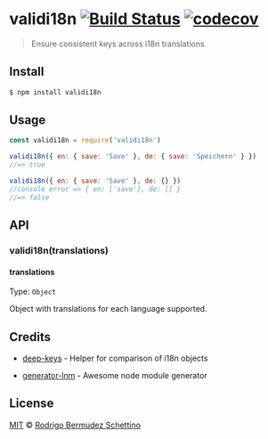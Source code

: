 # validi18n [![Build Status](https://travis-ci.org/rodrigobdz/validi18n.svg?branch=master)](https://travis-ci.org/rodrigobdz/validi18n) [![codecov](https://codecov.io/gh/rodrigobdz/validi18n/badge.svg?branch=master)](https://codecov.io/gh/rodrigobdz/validi18n?branch=master)

> Ensure consistent keys across i18n translations

## Install

```sh
$ npm install validi18n
```

## Usage

```js
const validi18n = require('validi18n')

validi18n({ en: { save: 'Save' }, de: { save: 'Speichern' } })
//=> true

validi18n({ en: { save: 'Save' }, de: {} })
//console error => { en: ['save'], de: [] }
//=> false
```

## API

### validi18n(translations)

#### translations

Type: `Object`

Object with translations for each language supported.

## Credits

- [deep-keys](https://github.com/a8m/deep-keys) - Helper for comparison of i18n objects

- [generator-lnm](https://github.com/rodrigobdz/generator-lnm) - Awesome node module generator

## License

[MIT](license) © [Rodrigo Bermudez Schettino](https://rodrigobdz.github.io)
